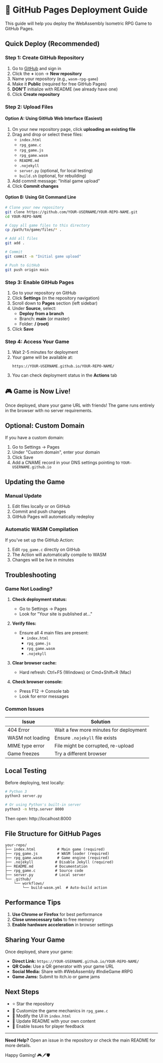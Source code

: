# 🚀 GitHub Pages Deployment Guide

This guide will help you deploy the WebAssembly Isometric RPG Game to GitHub Pages.

## Quick Deploy (Recommended)

### Step 1: Create GitHub Repository

1. Go to [GitHub](https://github.com) and sign in
2. Click the **+** icon → **New repository**
3. Name your repository (e.g., `wasm-rpg-game`)
4. Make it **Public** (required for free GitHub Pages)
5. **DON'T** initialize with README (we already have one)
6. Click **Create repository**

### Step 2: Upload Files

#### Option A: Using GitHub Web Interface (Easiest)

1. On your new repository page, click **uploading an existing file**
2. Drag and drop or select these files:
   - `index.html`
   - `rpg_game.c`
   - `rpg_game.js`
   - `rpg_game.wasm`
   - `README.md`
   - `.nojekyll`
   - `server.py` (optional, for local testing)
   - `build.sh` (optional, for rebuilding)
3. Add commit message: "Initial game upload"
4. Click **Commit changes**

#### Option B: Using Git Command Line

```bash
# Clone your new repository
git clone https://github.com/YOUR-USERNAME/YOUR-REPO-NAME.git
cd YOUR-REPO-NAME

# Copy all game files to this directory
cp /path/to/game/files/* .

# Add all files
git add .

# Commit
git commit -m "Initial game upload"

# Push to GitHub
git push origin main
```

### Step 3: Enable GitHub Pages

1. Go to your repository on GitHub
2. Click **Settings** (in the repository navigation)
3. Scroll down to **Pages** section (left sidebar)
4. Under **Source**, select:
   - **Deploy from a branch**
   - Branch: **main** (or master)
   - Folder: **/ (root)**
5. Click **Save**

### Step 4: Access Your Game

1. Wait 2-5 minutes for deployment
2. Your game will be available at:
   ```
   https://YOUR-USERNAME.github.io/YOUR-REPO-NAME/
   ```
3. You can check deployment status in the **Actions** tab

## 🎮 Game is Now Live!

Once deployed, share your game URL with friends! The game runs entirely in the browser with no server requirements.

## Optional: Custom Domain

If you have a custom domain:

1. Go to Settings → Pages
2. Under "Custom domain", enter your domain
3. Click Save
4. Add a CNAME record in your DNS settings pointing to `YOUR-USERNAME.github.io`

## Updating the Game

### Manual Update
1. Edit files locally or on GitHub
2. Commit and push changes
3. GitHub Pages will automatically redeploy

### Automatic WASM Compilation
If you've set up the GitHub Action:
1. Edit `rpg_game.c` directly on GitHub
2. The Action will automatically compile to WASM
3. Changes will be live in minutes

## Troubleshooting

### Game Not Loading?

1. **Check deployment status:**
   - Go to Settings → Pages
   - Look for "Your site is published at..."
   
2. **Verify files:**
   - Ensure all 4 main files are present:
     - `index.html`
     - `rpg_game.js`
     - `rpg_game.wasm`
     - `.nojekyll`

3. **Clear browser cache:**
   - Hard refresh: Ctrl+F5 (Windows) or Cmd+Shift+R (Mac)

4. **Check browser console:**
   - Press F12 → Console tab
   - Look for error messages

### Common Issues

| Issue | Solution |
|-------|----------|
| 404 Error | Wait a few more minutes for deployment |
| WASM not loading | Ensure `.nojekyll` file exists |
| MIME type error | File might be corrupted, re-upload |
| Game freezes | Try a different browser |

## Local Testing

Before deploying, test locally:

```bash
# Python 3
python3 server.py

# Or using Python's built-in server
python3 -m http.server 8000
```

Then open: http://localhost:8000

## File Structure for GitHub Pages

```
your-repo/
├── index.html          # Main game (required)
├── rpg_game.js         # WASM loader (required)
├── rpg_game.wasm       # Game engine (required)
├── .nojekyll          # Disable Jekyll (required)
├── README.md          # Documentation
├── rpg_game.c         # Source code
├── server.py          # Local server
└── .github/
    └── workflows/
        └── build-wasm.yml  # Auto-build action
```

## Performance Tips

1. **Use Chrome or Firefox** for best performance
2. **Close unnecessary tabs** to free memory
3. **Enable hardware acceleration** in browser settings

## Sharing Your Game

Once deployed, share your game:

- **Direct Link:** `https://YOUR-USERNAME.github.io/YOUR-REPO-NAME/`
- **QR Code:** Use a QR generator with your game URL
- **Social Media:** Share with #WebAssembly #IndieGame #RPG
- **Game Jams:** Submit to itch.io or game jams

## Next Steps

- ⭐ Star the repository
- 🔧 Customize the game mechanics in `rpg_game.c`
- 🎨 Modify the UI in `index.html`
- 📝 Update README with your own content
- 🤝 Enable Issues for player feedback

---

**Need Help?** Open an issue in the repository or check the main README for more details.

Happy Gaming! 🎮🗡️🛡️